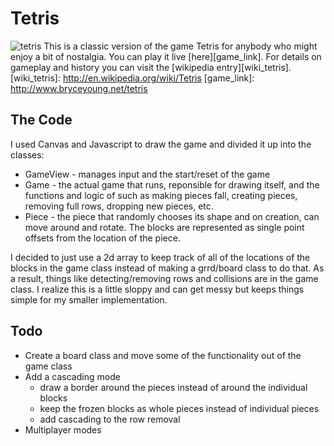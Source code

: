 # Tetris
![tetris](http://oyster.ignimgs.com/mediawiki/apis.ign.com/tetris-ultimate/7/7c/Tetris_art.0_cinema_1920.0.jpg)
This is a classic version of the game Tetris for anybody who might enjoy a bit of nostalgia.  You can play it live [here][game_link].  For details on gameplay and history you can visit the [wikipedia entry][wiki_tetris].
[wiki_tetris]: http://en.wikipedia.org/wiki/Tetris
[game_link]: http://www.bryceyoung.net/tetris

## The Code
I used Canvas and Javascript to draw the game and divided it up into the classes:
* GameView - manages input and the start/reset of the game
* Game - the actual game that runs, reponsible for drawing itself, and the functions and logic of such as making pieces fall, creating pieces, removing full rows, dropping new pieces, etc.
* Piece - the piece that randomly chooses its shape and on creation, can move around and rotate.  The blocks are represented as single point offsets from the location of the piece.

I decided to just use a 2d array to keep track of all of the locations of the blocks in the game class instead of making a grrd/board class to do that.  As a result, things like detecting/removing rows and collisions are in the game class.  I realize this is a little sloppy and can get messy but keeps things simple for my smaller implementation.  

## Todo
* Create a board class and move some of the functionality out of the game class
* Add a cascading mode
  * draw a border around the pieces instead of around the individual blocks
  * keep the frozen blocks as whole pieces instead of individual pieces
  * add cascading to the row removal
* Multiplayer modes
